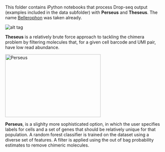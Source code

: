 This folder contains iPython notebooks that process Drop-seq output (examples included in the data subfolder) with **Perseus** and **Theseus**. The name [Bellerophon](http://comp-bio.anu.edu.au/Bellerophon/doc/doc.html) was taken already.

![alt tag](http://www.greekmythology.com/images/mythology/theseus_adventures_78.jpg)

**Theseus** is a relatively brute force approach to tackling the chimera problem by filtering molecules that, for a given cell barcode and UMI pair, have low read abundance.

<img src="http://i.imgur.com/olgUb2b.jpg" alt="Perseus" width="307" height="203">

**Perseus**, is a slighlty more sophisticated option, in which the user specifies labels for cells and a set of genes that should be relatively unique for that population. A random forest classifier is trained on the dataset using a diverse set of features. A filter is applied using the out of bag probability estimates to remove chimeric molecules. 
